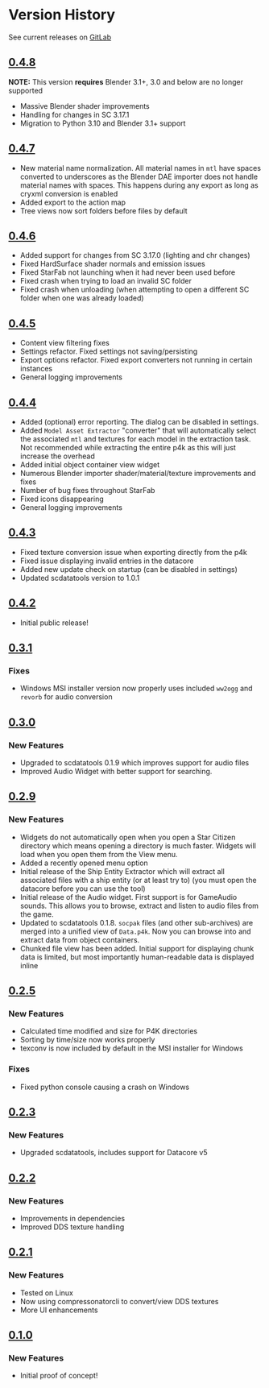 
# Version History

See current releases on [GitLab](https://gitlab.com/scmodding/tools/starfab/-/releases/)

## [0.4.8](https://gitlab.com/scmodding/tools/starfab/-/releases/0.4.8)

**NOTE:** This version **requires** Blender 3.1+, 3.0 and below are no longer supported

* Massive Blender shader improvements
* Handling for changes in SC 3.17.1
* Migration to Python 3.10 and Blender 3.1+ support

## [0.4.7](https://gitlab.com/scmodding/tools/starfab/-/releases/0.4.7)

* New material name normalization. All material names in `mtl` have spaces converted to underscores as the Blender
  DAE importer does not handle material names with spaces. This happens during any export as long as cryxml
  conversion is enabled
* Added export to the action map
* Tree views now sort folders before files by default

## [0.4.6](https://gitlab.com/scmodding/tools/starfab/-/releases/0.4.6)

- Added support for changes from SC 3.17.0 (lighting and chr changes)
- Fixed HardSurface shader normals and emission issues
- Fixed StarFab not launching when it had never been used before
- Fixed crash when trying to load an invalid SC folder
- Fixed crash when unloading (when attempting to open a different SC folder when one was already loaded)

## [0.4.5](https://gitlab.com/scmodding/tools/starfab/-/releases/0.4.5)

- Content view filtering fixes
- Settings refactor. Fixed settings not saving/persisting
- Export options refactor. Fixed export converters not running in certain instances
- General logging improvements

## [0.4.4](https://gitlab.com/scmodding/tools/starfab/-/releases/0.4.4)

- Added (optional) error reporting. The dialog can be disabled in settings.
- Added `Model Asset Extractor` "converter" that will automatically select the associated `mtl` and textures for each
  model in the extraction task. Not recommended while extracting the entire p4k as this will just increase the overhead
- Added initial object container view widget
- Numerous Blender importer shader/material/texture improvements and fixes
- Number of bug fixes throughout StarFab
- Fixed icons disappearing
- General logging improvements

## [0.4.3](https://gitlab.com/scmodding/tools/starfab/-/releases/0.4.3)

- Fixed texture conversion issue when exporting directly from the p4k
- Fixed issue displaying invalid entries in the datacore
- Added new update check on startup (can be disabled in settings)
- Updated scdatatools version to 1.0.1

## [0.4.2](https://gitlab.com/scmodding/tools/starfab/-/releases/0.4.2)

- Initial public release!

## [0.3.1](https://gitlab.com/scmodding/tools/starfab/-/releases/0.3.1)

### Fixes

- Windows MSI installer version now properly uses included `ww2ogg` and `revorb` for audio conversion

## [0.3.0](https://gitlab.com/scmodding/tools/starfab/-/releases/0.3.0)

### New Features

- Upgraded to scdatatools 0.1.9 which improves support for audio files
- Improved Audio Widget with better support for searching.

## [0.2.9](https://gitlab.com/scmodding/tools/starfab/-/releases/0.2.9)

### New Features

- Widgets do not automatically open when you open a Star Citizen directory which means opening a directory is much faster.  Widgets will load when you open them from the View menu.
- Added a recently opened menu option
- Initial release of the Ship Entity Extractor which will extract all associated files with a ship entity (or at least try to) (you must open the datacore before you can use the tool)
- Initial release of the Audio widget. First support is for GameAudio sounds. This allows you to browse, extract and listen to audio files from the game.
- Updated to scdatatools 0.1.8. `socpak` files (and other sub-archives) are merged into a unified view of `Data.p4k`. Now you can browse into and extract data from object containers.
- Chunked file view has been added. Initial support for displaying chunk data is limited, but most importantly human-readable data is displayed inline

## [0.2.5](https://gitlab.com/scmodding/tools/starfab/-/releases/0.2.5)

### New Features

- Calculated time modified and size for P4K directories
- Sorting by time/size now works properly
- texconv is now included by default in the MSI installer for Windows

### Fixes

- Fixed python console causing a crash on Windows

## [0.2.3](https://gitlab.com/scmodding/tools/starfab/-/releases/0.2.3)

### New Features

- Upgraded scdatatools, includes support for Datacore v5

## [0.2.2](https://gitlab.com/scmodding/tools/starfab/-/releases/0.2.2)

### New Features

- Improvements in dependencies
- Improved DDS texture handling

## [0.2.1](https://gitlab.com/scmodding/tools/starfab/-/releases/0.2.1)

### New Features

- Tested on Linux
- Now using compressonatorcli to convert/view DDS textures
- More UI enhancements

## [0.1.0](https://gitlab.com/scmodding/tools/starfab/-/releases/0.1.0)

### New Features

- Initial proof of concept!
